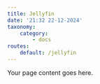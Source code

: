 ```yaml
---
title: Jellyfin
date: '21:32 22-12-2024'
taxonomy:
    category:
        - docs
routes:
    default: /jellyfin
---
```


Your page content goes here.